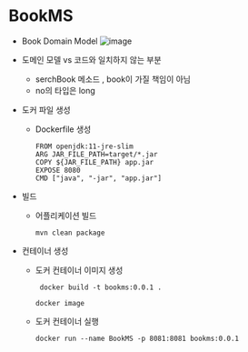 # BookMS
- Book Domain Model
  ![image](https://github.com/cnaps/BookMS/assets/15258916/3053a14e-e445-438e-a9eb-deb848527251)
- 도메인 모델 vs 코드와 일치하지 않는 부분
  - serchBook 메소드 , book이 가질 책임이 아님
  - no의 타입은 long

- 도커 파일 생성
  - Dockerfile 생성
    ```
    FROM openjdk:11-jre-slim
    ARG JAR_FILE_PATH=target/*.jar
    COPY ${JAR_FILE_PATH} app.jar
    EXPOSE 8080
    CMD ["java", "-jar", "app.jar"]
     ```

- 빌드
  - 어플리케이션 빌드

    ```
    mvn clean package 
    ```

- 컨테이너 생성
  - 도커 컨테이너 이미지 생성

    ```
     docker build -t bookms:0.0.1 . 
    ```

    ```
    docker image 
    ```

  - 도커 컨테이너 실행

    ``` 
    docker run --name BookMS -p 8081:8081 bookms:0.0.1
    ```
